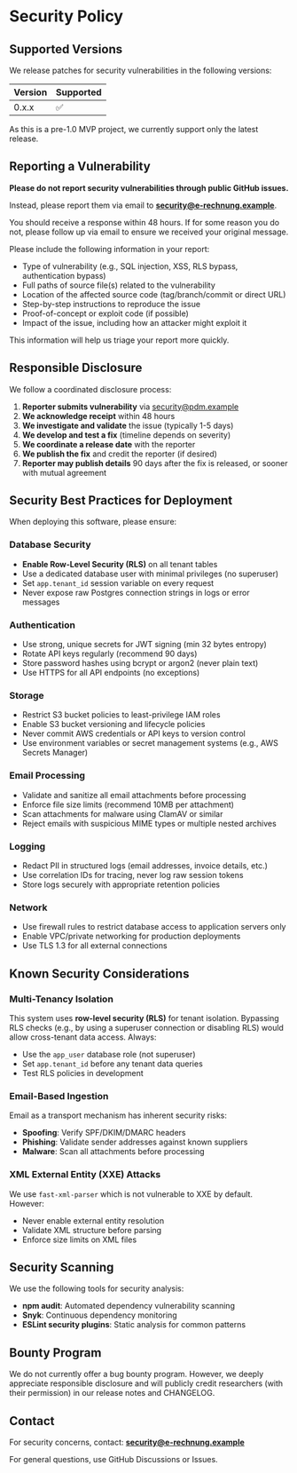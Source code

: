 # Security Policy

## Supported Versions

We release patches for security vulnerabilities in the following versions:

| Version | Supported          |
| ------- | ------------------ |
| 0.x.x   | :white_check_mark: |

As this is a pre-1.0 MVP project, we currently support only the latest release.

## Reporting a Vulnerability

**Please do not report security vulnerabilities through public GitHub issues.**

Instead, please report them via email to **security@e-rechnung.example**.

You should receive a response within 48 hours. If for some reason you do not, please follow up via email to ensure we received your original message.

Please include the following information in your report:

- Type of vulnerability (e.g., SQL injection, XSS, RLS bypass, authentication bypass)
- Full paths of source file(s) related to the vulnerability
- Location of the affected source code (tag/branch/commit or direct URL)
- Step-by-step instructions to reproduce the issue
- Proof-of-concept or exploit code (if possible)
- Impact of the issue, including how an attacker might exploit it

This information will help us triage your report more quickly.

## Responsible Disclosure

We follow a coordinated disclosure process:

1. **Reporter submits vulnerability** via security@pdm.example
2. **We acknowledge receipt** within 48 hours
3. **We investigate and validate** the issue (typically 1-5 days)
4. **We develop and test a fix** (timeline depends on severity)
5. **We coordinate a release date** with the reporter
6. **We publish the fix** and credit the reporter (if desired)
7. **Reporter may publish details** 90 days after the fix is released, or sooner with mutual agreement

## Security Best Practices for Deployment

When deploying this software, please ensure:

### Database Security
- **Enable Row-Level Security (RLS)** on all tenant tables
- Use a dedicated database user with minimal privileges (no superuser)
- Set `app.tenant_id` session variable on every request
- Never expose raw Postgres connection strings in logs or error messages

### Authentication
- Use strong, unique secrets for JWT signing (min 32 bytes entropy)
- Rotate API keys regularly (recommend 90 days)
- Store password hashes using bcrypt or argon2 (never plain text)
- Use HTTPS for all API endpoints (no exceptions)

### Storage
- Restrict S3 bucket policies to least-privilege IAM roles
- Enable S3 bucket versioning and lifecycle policies
- Never commit AWS credentials or API keys to version control
- Use environment variables or secret management systems (e.g., AWS Secrets Manager)

### Email Processing
- Validate and sanitize all email attachments before processing
- Enforce file size limits (recommend 10MB per attachment)
- Scan attachments for malware using ClamAV or similar
- Reject emails with suspicious MIME types or multiple nested archives

### Logging
- Redact PII in structured logs (email addresses, invoice details, etc.)
- Use correlation IDs for tracing, never log raw session tokens
- Store logs securely with appropriate retention policies

### Network
- Use firewall rules to restrict database access to application servers only
- Enable VPC/private networking for production deployments
- Use TLS 1.3 for all external connections

## Known Security Considerations

### Multi-Tenancy Isolation
This system uses **row-level security (RLS)** for tenant isolation. Bypassing RLS checks (e.g., by using a superuser connection or disabling RLS) would allow cross-tenant data access. Always:
- Use the `app_user` database role (not superuser)
- Set `app.tenant_id` before any tenant data queries
- Test RLS policies in development

### Email-Based Ingestion
Email as a transport mechanism has inherent security risks:
- **Spoofing**: Verify SPF/DKIM/DMARC headers
- **Phishing**: Validate sender addresses against known suppliers
- **Malware**: Scan all attachments before processing

### XML External Entity (XXE) Attacks
We use `fast-xml-parser` which is not vulnerable to XXE by default. However:
- Never enable external entity resolution
- Validate XML structure before parsing
- Enforce size limits on XML files

## Security Scanning

We use the following tools for security analysis:

- **npm audit**: Automated dependency vulnerability scanning
- **Snyk**: Continuous dependency monitoring
- **ESLint security plugins**: Static analysis for common patterns

## Bounty Program

We do not currently offer a bug bounty program. However, we deeply appreciate responsible disclosure and will publicly credit researchers (with their permission) in our release notes and CHANGELOG.

## Contact

For security concerns, contact: **security@e-rechnung.example**

For general questions, use GitHub Discussions or Issues.
